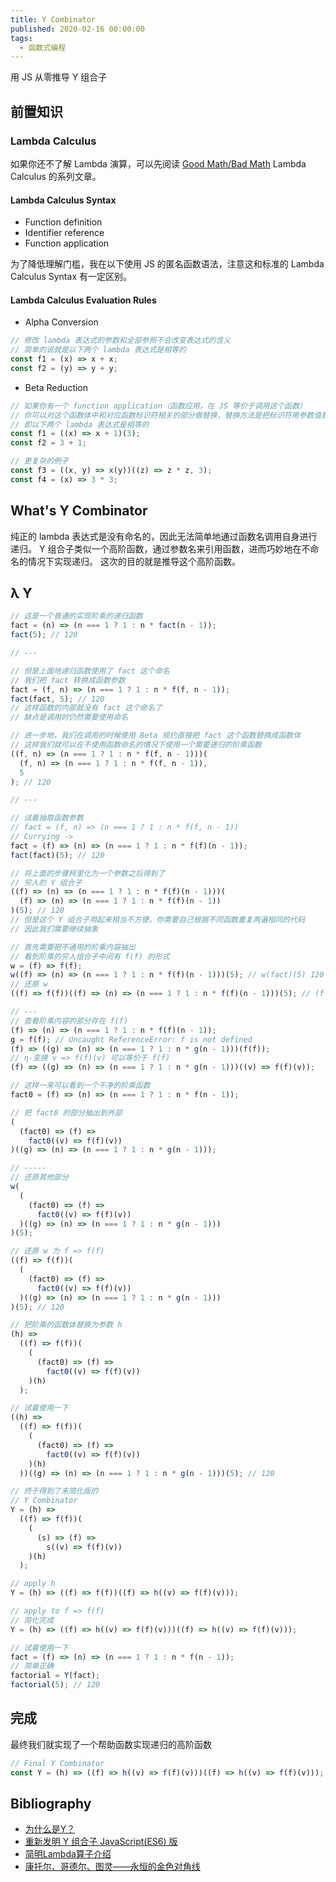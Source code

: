 ```yaml
---
title: Y Combinator
published: 2020-02-16 00:00:00
tags:
  - 函数式编程
---
```


用 JS 从零推导 Y 组合子

## 前置知识

### Lambda Calculus

如果你还不了解 Lambda 演算，可以先阅读 [Good Math/Bad Math](http://goodmath.blogspot.com/) Lambda Calculus 的系列文章。

#### Lambda Calculus Syntax

- Function definition
- Identifier reference
- Function application

为了降低理解门槛，我在以下使用 JS 的匿名函数语法，注意这和标准的 Lambda Calculus Syntax 有一定区别。

#### Lambda Calculus Evaluation Rules

- Alpha Conversion

```js
// 修改 lambda 表达式的参数和全部参照不会改变表达式的含义
// 简单的说就是以下两个 lambda 表达式是相等的
const f1 = (x) => x + x;
const f2 = (y) => y + y;
```

- Beta Reduction

```js
// 如果你有一个 function application（函数应用，在 JS 等价于调用这个函数）
// 你可以对这个函数体中和对应函数标识符相关的部分做替换，替换方法是把标识符用参数值替换
// 即以下两个 lambda 表达式是相等的
const f1 = ((x) => x + 1)(3);
const f2 = 3 + 1;

// 更复杂的例子
const f3 = ((x, y) => x(y))((z) => z * z, 3);
const f4 = (x) => 3 * 3;
```

## What's Y Combinator

纯正的 lambda 表达式是没有命名的，因此无法简单地通过函数名调用自身进行递归。
Y 组合子类似一个高阶函数，通过参数名来引用函数，进而巧妙地在不命名的情况下实现递归。
这次的目的就是推导这个高阶函数。

## λ Y

```js
// 这是一个普通的实现阶乘的递归函数
fact = (n) => (n === 1 ? 1 : n * fact(n - 1));
fact(5); // 120

// ---

// 但是上面地递归函数使用了 fact 这个命名
// 我们把 fact 转换成函数参数
fact = (f, n) => (n === 1 ? 1 : n * f(f, n - 1));
fact(fact, 5); // 120
// 这样函数的内部就没有 fact 这个命名了
// 缺点是调用时仍然需要使用命名

// 进一步地，我们在调用的时候使用 Beta 规约直接把 fact 这个函数替换成函数体
// 这样我们就可以在不使用函数命名的情况下使用一个需要递归的阶乘函数
((f, n) => (n === 1 ? 1 : n * f(f, n - 1)))(
  (f, n) => (n === 1 ? 1 : n * f(f, n - 1)),
  5
); // 120

// ---

// 试着抽取函数参数
// fact = (f, n) => (n === 1 ? 1 : n * f(f, n - 1))
// Currying ->
fact = (f) => (n) => (n === 1 ? 1 : n * f(f)(n - 1));
fact(fact)(5); // 120

// 将上面的步骤柯里化为一个参数之后得到了
// 穷人的 Y 组合子
((f) => (n) => (n === 1 ? 1 : n * f(f)(n - 1)))(
  (f) => (n) => (n === 1 ? 1 : n * f(f)(n - 1))
)(5); // 120
// 但是这个 Y 组合子用起来相当不方便，你需要自己根据不同函数重复两遍相同的代码
// 因此我们需要继续抽象

// 首先需要把不通用的阶乘内容抽出
// 看到阶乘的穷人组合子中间有 f(f) 的形式
w = (f) => f(f);
w((f) => (n) => (n === 1 ? 1 : n * f(f)(n - 1)))(5); // w(fact)(5) 120
// 还原 w
((f) => f(f))((f) => (n) => (n === 1 ? 1 : n * f(f)(n - 1)))(5); // (f => f(f))(fact)(5) 120

// ---
// 查看阶乘内容的部分存在 f(f)
(f) => (n) => (n === 1 ? 1 : n * f(f)(n - 1));
g = f(f); // Uncaught ReferenceError: f is not defined
(f) => ((g) => (n) => (n === 1 ? 1 : n * g(n - 1)))(f(f));
// η-变换 v => f(f)(v) 可以等价于 f(f)
(f) => ((g) => (n) => (n === 1 ? 1 : n * g(n - 1)))((v) => f(f)(v));

// 这样一来可以看到一个干净的阶乘函数
fact0 = (f) => (n) => (n === 1 ? 1 : n * f(n - 1));

// 把 fact0 的部分抽出到外部
(
  (fact0) => (f) =>
    fact0((v) => f(f)(v))
)((g) => (n) => (n === 1 ? 1 : n * g(n - 1)));

// -----
// 还原其他部分
w(
  (
    (fact0) => (f) =>
      fact0((v) => f(f)(v))
  )((g) => (n) => (n === 1 ? 1 : n * g(n - 1)))
)(5);

// 还原 w 为 f => f(f)
((f) => f(f))(
  (
    (fact0) => (f) =>
      fact0((v) => f(f)(v))
  )((g) => (n) => (n === 1 ? 1 : n * g(n - 1)))
)(5); // 120

// 把阶乘的函数体替换为参数 h
(h) =>
  ((f) => f(f))(
    (
      (fact0) => (f) =>
        fact0((v) => f(f)(v))
    )(h)
  );

// 试着使用一下
((h) =>
  ((f) => f(f))(
    (
      (fact0) => (f) =>
        fact0((v) => f(f)(v))
    )(h)
  ))((g) => (n) => (n === 1 ? 1 : n * g(n - 1)))(5); // 120

// 终于得到了未简化版的
// Y Combinator
Y = (h) =>
  ((f) => f(f))(
    (
      (s) => (f) =>
        s((v) => f(f)(v))
    )(h)
  );

// apply h
Y = (h) => ((f) => f(f))((f) => h((v) => f(f)(v)));

// apply to f => f(f)
// 简化完成
Y = (h) => ((f) => h((v) => f(f)(v)))((f) => h((v) => f(f)(v)));

// 试着使用一下
fact = (f) => (n) => (n === 1 ? 1 : n * f(n - 1));
// 简单正确
factorial = Y(fact);
factorial(5); // 120
```

## 完成

最终我们就实现了一个帮助函数实现递归的高阶函数

```js
// Final Y Combinator
const Y = (h) => ((f) => h((v) => f(f)(v)))((f) => h((v) => f(f)(v)));
```

## Bibliography

- [为什么是Y？](https://cgnail.github.io/academic/lambda-4/)
- [重新发明 Y 组合子 JavaScript(ES6) 版](http://picasso250.github.io/2015/03/31/reinvent-y.html)
- [简明Lambda算子介绍](http://www.unicornsummer.com/blog/2014-08/lambda.html)
- [康托尔、哥德尔、图灵——永恒的金色对角线](http://mindhacks.cn/2006/10/15/cantor-godel-turing-an-eternal-golden-diagonal/)
